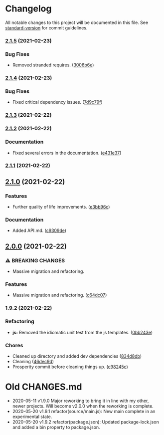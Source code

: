 # Changelog

All notable changes to this project will be documented in this file. See [standard-version](https://github.com/conventional-changelog/standard-version) for commit guidelines.

### [2.1.5](https://github.com/Anadian/function-factory/compare/v2.1.4...v2.1.5) (2021-02-23)


### Bug Fixes

* Removed stranded requires. ([3006b6e](https://github.com/Anadian/function-factory/commit/3006b6e979c8a11c759e0bda37118d2040009da4))

### [2.1.4](https://github.com/Anadian/function-factory/compare/v2.1.3...v2.1.4) (2021-02-23)


### Bug Fixes

* Fixed critical dependency issues. ([7d9c79f](https://github.com/Anadian/function-factory/commit/7d9c79fb272f175dc2ffd192d830b3ba37f5080b))

### [2.1.3](https://github.com/Anadian/function-factory/compare/v2.1.2...v2.1.3) (2021-02-22)

### [2.1.2](https://github.com/Anadian/function-factory/compare/v2.1.0...v2.1.2) (2021-02-22)


### Documentation

* Fixed several errors in the documentation. ([e431e37](https://github.com/Anadian/function-factory/commit/e431e37b1d9ceda857f1f3ca64e50957132a04a0))

### [2.1.1](https://github.com/Anadian/function-factory/compare/v2.1.0...v2.1.1) (2021-02-22)

## [2.1.0](https://github.com/Anadian/function-factory/compare/v2.0.0...v2.1.0) (2021-02-22)


### Features

* Further quality of life improvements. ([e3bb96c](https://github.com/Anadian/function-factory/commit/e3bb96c59cf24479a73e89c6989842a8289b8b78))


### Documentation

* Added API.md. ([c9309de](https://github.com/Anadian/function-factory/commit/c9309dedebf3da4492aaa0be054ca2714cd547b5))

## [2.0.0](https://github.com/Anadian/function-factory/compare/v1.9.2...v2.0.0) (2021-02-22)


### ⚠ BREAKING CHANGES

* Massive migration and refactoring.

### Features

* Massive migration and refactoring. ([c64dc07](https://github.com/Anadian/function-factory/commit/c64dc076388406b5ea5995f09059218dd8544df6))

### 1.9.2 (2021-02-22)


### Refactoring

* **js:** Removed the idiomatic unit test from the js templates. ([0bb243e](https://github.com/Anadian/function-factory/commit/0bb243e42610aefebfe3a19199b542c678bc5de5))


### Chores

* Cleaned up directory and added dev dependencies ([834d8db](https://github.com/Anadian/function-factory/commit/834d8dbd28eb8e441573e2261148da7eb5ff64be))
* Cleaning ([46dec9d](https://github.com/Anadian/function-factory/commit/46dec9d3ae2016fc5c83de3360612cd5bfb4dec3))
* Prosperity commit before cleaning things up. ([c98245c](https://github.com/Anadian/function-factory/commit/c98245cd61580cb2b684efcd43b331e7fa424c3c))
# Old CHANGES.md
- 2020-05-11 v1.9.0 Major reworking to bring it in line with my other, newer projects. Will become v2.0.0 when the reworking is complete.
- 2020-05-20 v1.9.1 refactor(source/main.js): New main complete in an experimental state.
- 2020-05-20 v1.9.2 refactor(package.json): Updated package-lock.json and added a bin property to package.json.
